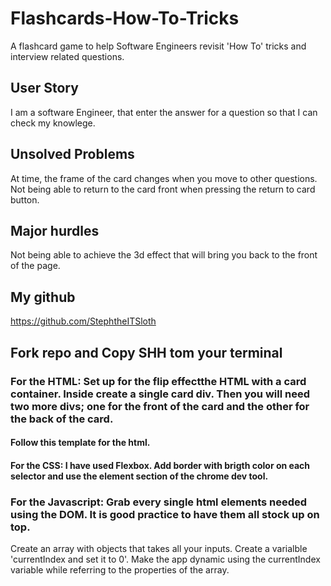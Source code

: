 # Flashcards-How-To-Tricks

A flashcard game to help Software Engineers revisit 'How To' tricks and interview related questions.

## User Story
I am a software Engineer, that enter the answer for a question so that I can check my knowlege.
## Unsolved Problems
At time, the frame of the card changes when you move to other questions.
Not being able to return to the card front when pressing the return to card button.

## Major hurdles
Not being able to achieve the 3d effect that will bring you back to the front of the page.

## My github
https://github.com/StephtheITSloth


## Fork repo and Copy SHH tom your terminal

### For the HTML: Set up for the flip effectthe HTML with a card container. Inside create a single card div. Then you will need two more divs; one for the front of the card and the other for the back of the card.

#### Follow this template for the html.
<container class="card">                            <div class="card-single">                               <div class="card-single-front"></div>   <div class="card-single-back"><div>                              </div>                                                   </container>

#### For the CSS: I have used Flexbox.  Add border with brigth color on each selector and use the element section of the chrome dev tool.

### For the Javascript: Grab every single html elements needed using the DOM.  It is good practice to have them all stock up on top.

Create an array with objects that takes all your inputs.
Create a varialble 'currentIndex and set it to 0'.
Make the app dynamic using the currentIndex variable while referring to the properties of the array.
